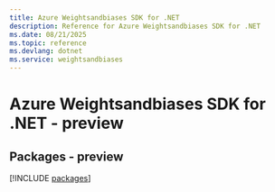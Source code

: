 ```yaml
---
title: Azure Weightsandbiases SDK for .NET
description: Reference for Azure Weightsandbiases SDK for .NET
ms.date: 08/21/2025
ms.topic: reference
ms.devlang: dotnet
ms.service: weightsandbiases
---
```

# Azure Weightsandbiases SDK for .NET - preview
## Packages - preview
[!INCLUDE [packages](weightsandbiases-index.md)]
